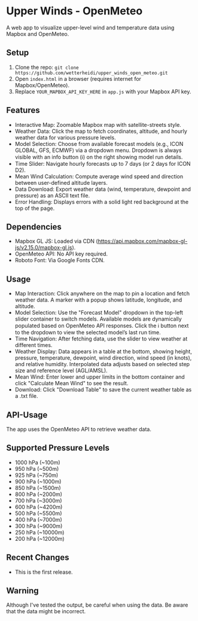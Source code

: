 # Upper Winds - OpenMeteo

A web app to visualize upper-level wind and temperature data using Mapbox and OpenMeteo.

## Setup
1. Clone the repo: `git clone https://github.com/wetterheidi/upper_winds_open_meteo.git`
2. Open `index.html` in a browser (requires internet for Mapbox/OpenMeteo).
3. Replace `YOUR_MAPBOX_API_KEY_HERE` in `app.js` with your Mapbox API key.

## Features
- Interactive Map: Zoomable Mapbox map with satellite-streets style.
- Weather Data: Click the map to fetch coordinates, altitude, and hourly weather data for various pressure levels.
- Model Selection: Choose from available forecast models (e.g., ICON GLOBAL, GFS, ECMWF) via a dropdown menu.
Dropdown is always visible with an info button (ℹ️) on the right showing model run details.
- Time Slider: Navigate hourly forecasts up to 7 days (or 2 days for ICON D2).
- Mean Wind Calculation: Compute average wind speed and direction between user-defined altitude layers.
- Data Download: Export weather data (wind, temperature, dewpoint and pressure) as an ASCII text file.
- Error Handling: Displays errors with a solid light red background at the top of the page.

## Dependencies
- Mapbox GL JS: Loaded via CDN (https://api.mapbox.com/mapbox-gl-js/v2.15.0/mapbox-gl.js).
- OpenMeteo API: No API key required.
- Roboto Font: Via Google Fonts CDN.

## Usage
- Map Interaction:
Click anywhere on the map to pin a location and fetch weather data.
A marker with a popup shows latitude, longitude, and altitude.
- Model Selection:
Use the "Forecast Model" dropdown in the top-left slider container to switch models.
Available models are dynamically populated based on OpenMeteo API responses.
Click the ℹ️ button next to the dropdown to view the selected model’s last run time.
- Time Navigation:
After fetching data, use the slider to view weather at different times.
- Weather Display:
Data appears in a table at the bottom, showing height, pressure, temperature, dewpoint, wind direction, wind speed (in knots), and relative humidity.
Interpolated data adjusts based on selected step size and reference level (AGL/AMSL).
- Mean Wind:
Enter lower and upper limits in the bottom container and click "Calculate Mean Wind" to see the result.
- Download:
Click "Download Table" to save the current weather table as a .txt file.

## API-Usage

The app uses the OpenMeteo API to retrieve weather data. 

## Supported Pressure Levels
- 1000 hPa (~100m)
- 950 hPa (~500m)
- 925 hPa (~750m)
- 900 hPa (~1000m)
- 850 hPa (~1500m)
- 800 hPa (~2000m)
- 700 hPa (~3000m)
- 600 hPa (~4200m)
- 500 hPa (~5500m)
- 400 hPa (~7000m)
- 300 hPa (~9000m)
- 250 hPa (~10000m)
- 200 hPa (~12000m)

## Recent Changes
- This is the first release.

## Warning

Although I've tested the output, be careful when using the data. Be aware that the data might be incorrect.